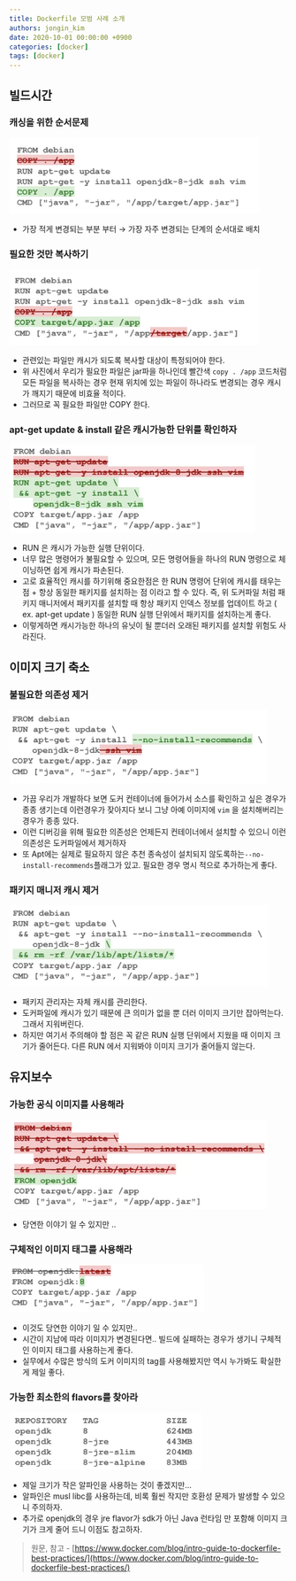 ```yaml
---
title: Dockerfile 모범 사례 소개
authors: jongin_kim
date: 2020-10-01 00:00:00 +0900
categories: [docker]
tags: [docker]
---
```

## 빌드시간

### 캐싱을 위한 순서문제
![](/assets/img/posts/5.png)
- 가장 적게 변경되는 부분 부터 → 가장 자주 변경되는 단계의 순서대로 배치

### 필요한 것만 복사하기
![](/assets/img/posts/6.png)
- 관련있는 파일만 캐시가 되도록 복사할 대상이 특정되어야 한다.
- 위 사진에서 우리가 필요한 파일은 jar파을 하나인데 빨간색 `copy . /app` 코드처럼 모든 파일을 복사하는 경우 현재 위치에 있는 파일이 하나라도 변경되는 경우 캐시가 깨지기 때문에 비효율 적이다. 
- 그러므로 꼭 필요한 파일만 COPY 한다.

### apt-get update & install 같은 캐시가능한 단위를 확인하자
![](/assets/img/posts/7.png)
- RUN 은 캐시가 가능한 실행 단위이다. 
- 너무 많은 명령어가 불필요할 수 있으며, 모든 명령어들을 하나의 RUN 명령으로 체이닝하면 쉽게 캐시가 파손된다. 
- 고로 효율적인 캐시를 하기위해 중요한점은 한 RUN 명령어 단위에 캐시를 태우는 점 + 항상 동일한 패키지를 설치하는 점 이라고 할 수 있다. 즉, 위 도커파일 처럼 패키지 매니저에서 패키지를 설치할 때 항상 패키지 인덱스 정보를 업데이트 하고 ( ex. apt-get update ) 동일한 RUN 실행 단위에서 패키지를 설치하는게 좋다.
- 이렇게하면 캐시가능한 하나의 유닛이 될 뿐더러 오래된 패키지를 설치할 위험도 사라진다.

## 이미지 크기 축소

### 불필요한 의존성 제거
![](/assets/img/posts/8.png)
- 가끔 우리가 개발하다 보면 도커 컨테이너에 들어가서 소스를 확인하고 싶은 경우가 종종 생기는데 이런경우가 잦아지다 보니 그냥 아예 이미지에 `vim` 을 설치해버리는 경우가 종종 있다.
- 이런 디버깅을 위해 필요한 의존성은 언제든지 컨테이너에서 설치할 수 있으니 이런 의존성은 도커파일에서 제거하자
- 또 Apt에는 실제로 필요하지 않은 추천 종속성이 설치되지 않도록하는`--no-install-recommends`플래그가 있고. 필요한 경우 명시 적으로 추가하는게 좋다.

### 패키지 매니저 캐시 제거
![](/assets/img/posts/9.png)
- 패키지 관리자는 자체 캐시를 관리한다.
- 도커파일에 캐시가 있기 때문에 큰 의미가 없을 뿐 더러 이미지 크기만 잡아먹는다. 그래서 지워버린다.
- 하지만 여기서 주의해야 할 점은 꼭 같은 RUN 실행 단위에서 지웠을 때 이미지 크기가 줄어든다. 다른 RUN 에서 지워봐야 이미지 크기가 줄어들지 않는다.

## 유지보수

### 가능한 공식 이미지를 사용해라
![](/assets/img/posts/10.png)
- 당연한 이야기 일 수 있지만 ..

### 구체적인 이미지 태그를 사용해라
![](/assets/img/posts/11.png)
- 이것도 당연한 이야기 일 수 있지만..
- 시간이 지남에 따라 이미지가 변경된다면.. 빌드에 실패하는 경우가 생기니 구체적인 이미지 태그를 사용하는게 좋다.
- 실무에서 수많은 방식의 도커 이미지의 tag를 사용해봤지만 역시 누가봐도 확실한게 제일 좋다.

### 가능한 최소한의 flavors를 찾아라
![](/assets/img/posts/12.png)
- 제일 크기가 작은 알파인을 사용하는 것이 좋겠지만...
- 알파인은 musl libc를 사용하는데, 비록 훨씬 작지만 호환성 문제가 발생할 수 있으니 주의하자.
- 추가로 openjdk의 경우 jre flavor가 sdk가 아닌 Java 런타임 만 포함해 이미지 크기가 크게 줄어 드니 이점도 참고하자.

> 원문, 참고 - [https://www.docker.com/blog/intro-guide-to-dockerfile-best-practices/](https://www.docker.com/blog/intro-guide-to-dockerfile-best-practices/)